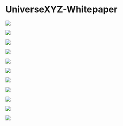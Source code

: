 # UniverseXYZ-Whitepaper

![](images/page1.png)

![](images/page2.png)

![](images/page3.png)

![](images/page4.png)

![](images/page5.png)

![](images/page6.png)

![](images/page7.png)

![](images/page8.png)

![](images/page9.png)

![](images/page10.png)

![](images/page11.png)
